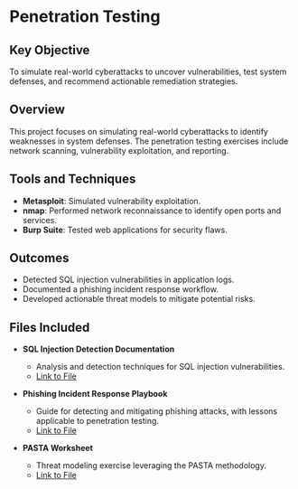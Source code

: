 # Penetration Testing

## Key Objective
To simulate real-world cyberattacks to uncover vulnerabilities, test system defenses, and recommend actionable remediation strategies.

## Overview
This project focuses on simulating real-world cyberattacks to identify weaknesses in system defenses. The penetration testing exercises include network scanning, vulnerability exploitation, and reporting.

## Tools and Techniques
- **Metasploit**: Simulated vulnerability exploitation.
- **nmap**: Performed network reconnaissance to identify open ports and services.
- **Burp Suite**: Tested web applications for security flaws.

## Outcomes
- Detected SQL injection vulnerabilities in application logs.
- Documented a phishing incident response workflow.
- Developed actionable threat models to mitigate potential risks.

## Files Included
- **SQL Injection Detection Documentation**  
  - Analysis and detection techniques for SQL injection vulnerabilities.  
  - [Link to File](https://github.com/JLSecOps/JLcyberfortress/blob/main/projects/penetration-testing/Apply%20filters%20to%20SQL%20queries.md)

- **Phishing Incident Response Playbook**  
  - Guide for detecting and mitigating phishing attacks, with lessons applicable to penetration testing.  
  - [Link to File](https://github.com/JLSecOps/JLcyberfortress/blob/main/incident-response/Phishing%20incident%20response%20playbook.md)

- **PASTA Worksheet**  
  - Threat modeling exercise leveraging the PASTA methodology.  
  - [Link to File](https://github.com/JLSecOps/JLcyberfortress/blob/main/labs/PASTA%20worksheet.md)
